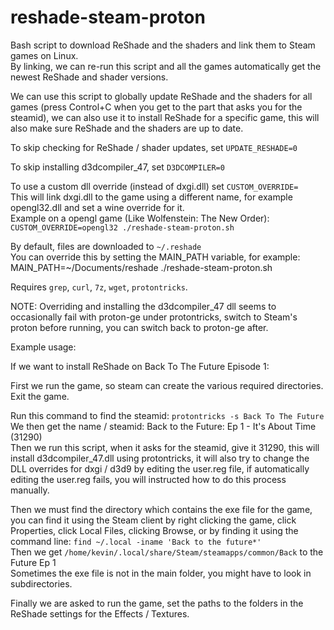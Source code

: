 # reshade-steam-proton
Bash script to download ReShade and the shaders and link them to Steam games on Linux.  
By linking, we can re-run this script and all the games automatically get the newest ReShade and shader versions.


We can use this script to globally update ReShade and the shaders for all games (press Control+C when you get to the part that asks you for the steamid), we can also use it to install ReShade for a specific game, this will also make sure ReShade and the shaders are up to date.

To skip checking for ReShade / shader updates, set `UPDATE_RESHADE=0`

To skip installing d3dcompiler_47, set `D3DCOMPILER=0`

To use a custom dll override (instead of dxgi.dll) set `CUSTOM_OVERRIDE=`  
This will link dxgi.dll to the game using a different name, for example opengl32.dll and set a wine override for it.  
Example on a opengl game (Like Wolfenstein: The New Order): `CUSTOM_OVERRIDE=opengl32 ./reshade-steam-proton.sh`

By default, files are downloaded to `~/.reshade`  
You can override this by setting the MAIN_PATH variable, for example: MAIN_PATH=~/Documents/reshade ./reshade-steam-proton.sh

Requires `grep`, `curl`, `7z`, `wget`, `protontricks`.

NOTE: Overriding and installing the d3dcompiler_47 dll seems to occasionally fail with proton-ge under protontricks, switch to Steam's proton before running, you can switch back to proton-ge after.

Example usage:

If we want to install ReShade on Back To The Future Episode 1:

First we run the game, so steam can create the various required directories. Exit the game.

Run this command to find the steamid: `protontricks -s Back To The Future`  
We then get the name / steamid: Back to the Future: Ep 1 - It's About Time (31290)  
Then we run this script, when it asks for the steamid, give it 31290, this will install d3dcompiler_47.dll using protontricks, it will also try to change the DLL overrides for dxgi / d3d9 by editing the user.reg file, if automatically editing the user.reg fails, you will instructed how to do this process manually.

Then we must find the directory which contains the exe file for the game, you can find it using the Steam client by right clicking the game, click Properties, click Local Files, clicking Browse, or by finding it using the command line: `find ~/.local -iname 'Back to the future*'`  
Then we get `/home/kevin/.local/share/Steam/steamapps/common/Back` to the Future Ep 1  
Sometimes the exe file is not in the main folder, you might have to look in subdirectories.

Finally we are asked to run the game, set the paths to the folders in the ReShade settings for the Effects / Textures.
